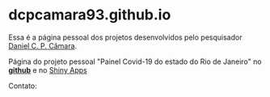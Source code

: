# dcpcamara93.github.io

Essa é a página pessoal dos projetos desenvolvidos pelo pesquisador [Daniel C. P. Câmara](http://lattes.cnpq.br/1360297898724057).

Página do projeto pessoal "Painel Covid-19 do estado do Rio de Janeiro" no **[github](https://dcpcamara93.github.io/covid19_erj/)** e no [Shiny Apps](https://dcpcamara93.shinyapps.io/covid19_ERJ/)

Contato: 
